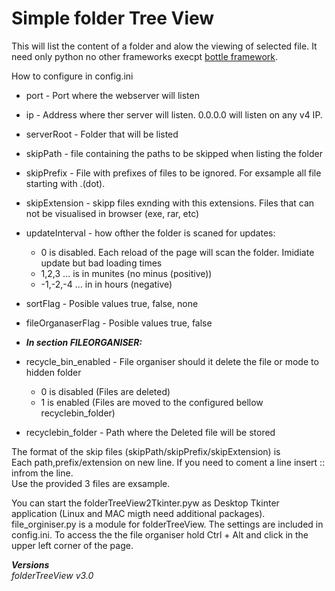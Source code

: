 # Simple folder Tree View
This will list the content of a folder and alow the viewing of selected file.
It need only python no other frameworks execpt [bottle framework](https://github.com/bottlepy/bottle).  

How to configure in config.ini  
- port - Port where the webserver will listen
- ip - Address where ther server will listen. 0.0.0.0 will listen on any v4 IP.
- serverRoot - Folder that will be listed
- skipPath - file containing the paths to be skipped when listing the folder
- skipPrefix - File with prefixes of files to be ignored. For exsample all file starting with .(dot).
- skipExtension - skipp files exnding with this extensions. Files that can not be visualised in browser (exe, rar, etc)
- updateInterval - how ofther the folder is scaned for updates:
	- 0 is disabled. Each reload of the page will scan the folder. Imidiate update but bad loading times
	- 1,2,3 ... is in munites (no minus (positive))
	- -1,-2,-4 ... in in hours (negative)
- sortFlag - Posible values true, false, none
- fileOrganaserFlag - Posible values true, false

- ***In section FILEORGANISER:***
- recycle_bin_enabled - File organiser should it delete the file or mode to hidden folder
	- 0 is disabled (Files are deleted)
	- 1 is enabled (Files are moved to the configured bellow recyclebin_folder)
- recyclebin_folder - Path where the Deleted file will be stored


The format of the skip files (skipPath/skipPrefix/skipExtension) is  
Each path,prefix/extension on new line. If you need to coment a line insert :: infrom the line.  
Use the provided 3 files are exsample.  

You can start the folderTreeView2Tkinter.pyw as Desktop Tkinter application (Linux and MAC migth need additional packages).  
file_orginiser.py is a module for folderTreeView. The settings are included in config.ini.
To access the the file organiser hold Ctrl + Alt and click in the upper left corner of the page.

***Versions***  
*folderTreeView v3.0*  
